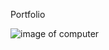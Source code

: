 Portfolio

![image of computer](https://user-images.githubusercontent.com/55456375/70281993-abdb9e80-1779-11ea-8560-7417db35758f.png)
